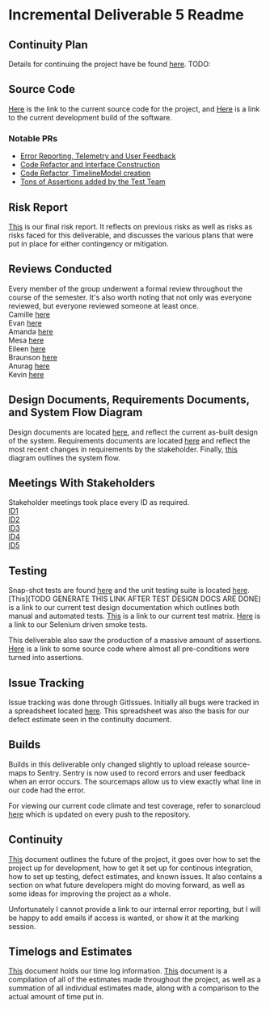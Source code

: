 # Incremental Deliverable 5 Readme

## Continuity Plan

Details for continuing the project have be found [here](TODO!). TODO:

## Source Code

[Here](https://github.com/UniversityOfSaskatchewanCMPT371/term-project-fall2019-team-2/tree/ID5/src) is the link to the current source code for the project, and [Here](https://dev.braunson.me/) is a link to the current development build of the software.

### Notable PRs

- [Error Reporting, Telemetry and User Feedback](https://github.com/UniversityOfSaskatchewanCMPT371/term-project-fall2019-team-2/pull/141)
- [Code Refactor and Interface Construction](https://github.com/UniversityOfSaskatchewanCMPT371/term-project-fall2019-team-2/pull/186)
- [Code Refactor, TimelineModel creation](https://github.com/UniversityOfSaskatchewanCMPT371/term-project-fall2019-team-2/pull/133)
- [Tons of Assertions added by the Test Team](https://github.com/UniversityOfSaskatchewanCMPT371/term-project-fall2019-team-2/pull/146)

## Risk Report

[This](https://github.com/UniversityOfSaskatchewanCMPT371/term-project-fall2019-team-2/blob/ID5/documents/ID5/Risk%20Analysis.pdf) is our final risk report.  It reflects on previous risks as well as risks as risks faced for this deliverable, and discusses the various plans that were put in place for either contingency or mitigation.

## Reviews Conducted
Every member of the group underwent a formal review throughout the course of the semester. It's also worth noting that not only was everyone reviewed, but everyone reviewed someone at least once. <br/>
Camille [here](https://github.com/UniversityOfSaskatchewanCMPT371/term-project-fall2019-team-2/blob/ID5/documents/reviews/ID2FormalReview.pdf)<br/>
Evan [here](https://github.com/UniversityOfSaskatchewanCMPT371/term-project-fall2019-team-2/blob/ID5/documents/reviews/ID2FormalReview.pdf)<br/>
Amanda [here](https://github.com/UniversityOfSaskatchewanCMPT371/term-project-fall2019-team-2/blob/ID5/documents/reviews/riskDocReviewID4.pdf)<br/>
Mesa [here](https://github.com/UniversityOfSaskatchewanCMPT371/term-project-fall2019-team-2/blob/ID5/documents/reviews/ID1FormalReview.pdf)<br/>
Eileen [here](https://github.com/UniversityOfSaskatchewanCMPT371/term-project-fall2019-team-2/blob/ID5/documents/reviews/ID4FormalReview.pdf)<br/>
Braunson [here](https://github.com/UniversityOfSaskatchewanCMPT371/term-project-fall2019-team-2/blob/ID5/documents/reviews/ID3FormalReview.pdf)<br/>
Anurag [here](https://github.com/UniversityOfSaskatchewanCMPT371/term-project-fall2019-team-2/blob/ID5/documents/reviews/ID5FormalReview.pdf)<br/>
Kevin [here](https://github.com/UniversityOfSaskatchewanCMPT371/term-project-fall2019-team-2/blob/ID5/documents/reviews/ID5FormalReview2.pdf)<br/>



## Design Documents, Requirements Documents, and System Flow Diagram

Design documents are located [here](https://github.com/UniversityOfSaskatchewanCMPT371/term-project-fall2019-team-2/blob/ID5/documents/ID5/As-Built%20Design%20Documents.pdf), and reflect the current as-built design of the system.  Requirements documents  are located [here](https://github.com/UniversityOfSaskatchewanCMPT371/term-project-fall2019-team-2/blob/ID5/documents/ID5/Requirements.pdf) and reflect the most recent changes in requirements by the stakeholder. Finally, [this](https://github.com/UniversityOfSaskatchewanCMPT371/term-project-fall2019-team-2/blob/ID5/documents/ID5/System%20Flow%20Diagram.pdf) diagram outlines the system flow.

## Meetings With Stakeholders

Stakeholder meetings took place every ID as required.<br/>
[ID1](https://github.com/UniversityOfSaskatchewanCMPT371/term-project-fall2019-team-2/tree/ID5/documents/meetings/stakeholder10.5.md)<br/>
[ID2](https://github.com/UniversityOfSaskatchewanCMPT371/term-project-fall2019-team-2/tree/ID5/documents/meetings/stakeholder9.4.md)<br/>
[ID3](https://github.com/UniversityOfSaskatchewanCMPT371/term-project-fall2019-team-2/tree/ID5/documents/meetings/stakeholder10.4.md)<br/>
[ID4](https://github.com/UniversityOfSaskatchewanCMPT371/term-project-fall2019-team-2/tree/ID5/documents/meetings/stakeholder11.17.pdf)<br/>
[ID5](https://github.com/UniversityOfSaskatchewanCMPT371/term-project-fall2019-team-2/tree/ID5/documents/meetings/stakeholder11.30.md)<br/>

## Testing

Snap-shot tests are found [here](https://github.com/UniversityOfSaskatchewanCMPT371/term-project-fall2019-team-2/tree/ID5/src/__tests__/__snapshots__) and the unit testing suite is located [here](https://github.com/UniversityOfSaskatchewanCMPT371/term-project-fall2019-team-2/tree/ID5/src/__tests__).  [This](TODO GENERATE THIS LINK AFTER TEST DESIGN DOCS ARE DONE) is a link to our current test design documentation which outlines both manual and automated tests. [This](https://docs.google.com/spreadsheets/d/1ZnNRrXKV4FqdfMf8I6ga-5IDUYAZFbtIXiw5_pEGHTY/edit#gid=0) is a link to our current test matrix.  [Here](https://github.com/UniversityOfSaskatchewanCMPT371/term-project-fall2019-team-2/tree/ID5/scripts) is a link to our Selenium driven smoke tests.

This deliverable also saw the production of a massive amount of assertions.  [Here](https://github.com/UniversityOfSaskatchewanCMPT371/term-project-fall2019-team-2/blob/ID5/src/components/ParserComponent.tsx) is a link to some source code where almost all pre-conditions were turned into assertions.


## Issue Tracking

Issue tracking was done through GitIssues.  Initially all bugs were tracked in a spreadsheet located [here](https://docs.google.com/spreadsheets/d/11qek3kybW8FDpSQx1hFBbJkoglNe9v7t2hFg5KaAI44/edit#gid=0).  This spreadsheet was also the basis for our defect estimate seen in the continuity document.


## Builds

Builds in this deliverable only changed slightly to upload release source-maps to Sentry. Sentry
is now used to record errors and user feedback when an error occurs. The sourcemaps allow us to view
exactly what line in our code had the error.

For viewing our current code climate and test coverage, refer to sonarcloud [here](https://sonarcloud.io/dashboard?id=cmpt371-team2) which is updated on every push to the repository.

## Continuity 

[This](https://github.com/UniversityOfSaskatchewanCMPT371/term-project-fall2019-team-2/blob/ID5/documents/ID5/Continuity%20Document.pdf) document outlines the future of the project, it goes over how to set the project up for development, how to get it set up for continous integration, how to set up testing, defect estimates, and known issues.  It also contains a section on what future developers might do moving forward, as well as some ideas for improving the project as a whole.

Unfortunately I cannot provide a link to our internal error reporting, but I will be happy to add emails if access is wanted, or show it at the marking session.

## Timelogs and Estimates

[This](https://docs.google.com/spreadsheets/d/1NQE-0Cl15hqOMuEmQf0g8BnSgYWp-6AZVLhdm_tuwbE/edit#gid=688492208) document holds our time log information.  [This](https://github.com/UniversityOfSaskatchewanCMPT371/term-project-fall2019-team-2/blob/ID5/documents/ID5/Time%20and%20Estimations%20Compilation.pdf) document is a compilation of all of the estimates made throughout the project, as well as a summation of all individual estimates made, along with a comparison to the actual amount of time put in.

